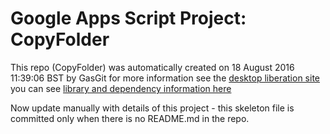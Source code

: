 # Google Apps Script Project: CopyFolder
This repo (CopyFolder) was automatically created on 18 August 2016 11:39:06 BST by GasGit
for more information see the [desktop liberation site](http://ramblings.mcpher.com/Home/excelquirks/drivesdk/gettinggithubready "desktop liberation")
you can see [library and dependency information here](dependencies.md)

Now update manually with details of this project - this skeleton file is committed only when there is no README.md in the repo.